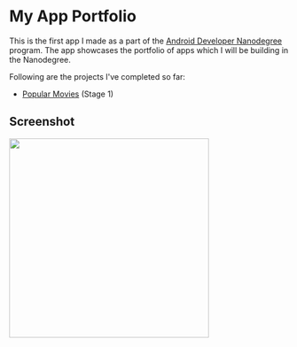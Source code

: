 # My App Portfolio
This is the first app I made as a part of the [Android Developer Nanodegree](https://www.udacity.com/nanodegrees-new-s/nd801) program. The app showcases the portfolio of apps which I will be building in the Nanodegree. 

Following are the projects I've completed so far: 
- [Popular Movies](https://github.com/vishnupillai9/Popular-Movies) (Stage 1)

## Screenshot
<img src="../master/art/app-screenshot.png" width="360">
